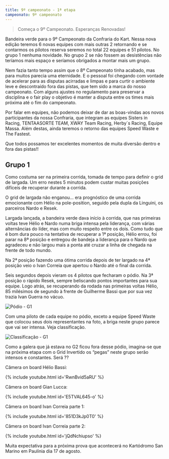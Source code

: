 ```yaml
---
title: 9º campeonato - 1ª etapa
campeonato: 9º campeonato
---
```


> Começa o 9º Campeonato. Esperanças Renovadas!

Bandeira verde para o 9º Campeonato da Confraria do Kart. Nessa nova edição teremos 6 novas equipes com mais outras 2 retornando e se contarmos os pilotos reserva seremos no total 22 equipes e 51 pilotos. No grupo 1 nenhuma novidade. No grupo 2 se não fossem as desistências não teríamos mais espaço e seríamos obrigados a montar mais um grupo.

Nem fazia tanto tempo assim que o 8º Campeonato tinha acabado, mas para muitos parecia uma eternidade. E o pessoal foi chegando com vontade de acelerar para as disputas acirradas e limpas e para curtir o ambiente leve e descontraído fora das pistas, que tem sido a marca do nosso campeonato. Com alguns ajustes no regulamento para preservar a disciplina e o fair play o objetivo é manter a disputa entre os times mais próxima até o fim do campeonato.

Por falar em equipes, não podemos deixar de dar as boas-vindas aos novos participantes da nossa Confraria, que integram as equipes Sisters in Racing, TENTAASORTE TEAM, XWAY Team Racing, Herby´s Racing, Equipe Massa. Além destas, ainda teremos o retorno das equipes Speed Waste e The Fastest.

Que todos possamos ter excelentes momentos de muita diversão dentro e fora das pistas!!

## Grupo 1

Como costuma ser na primeira corrida, tomada de tempo para definir o grid de largada. Um erro nestes 5 minutos podem custar muitas posições difíceis de recuperar durante a corrida.

O grid de largada não enganou… era prognóstico de uma corrida emocionante com Hélio na pole-position, seguido pela dupla da Linguini, os parceiros Nardo e Resek.

Largada lançada, a bandeira verde dava início à corrida, que nas primeiras voltas teve Hélio e Nardo numa briga intensa pela liderança, com várias alternâncias do líder, mas com muito respeito entre os dois. Como tudo que é bom dura pouco na tentativa de recuperar a 1ª posição, Hélio errou, foi parar na 8ª posição e entregou de bandeja a liderança para o Nardo que agradeceu e não largou mais a ponta até cruzar a linha de chegada na frente de todo mundo.

Na 2ª posição fazendo uma ótima corrida depois de ter largado na 4ª posição veio o Ivan Correia que apertou o Nardo até o final da corrida.

Seis segundos depois vieram os 4 pilotos que fecharam o pódio. Na 3ª posição o rápido Resek, sempre beliscando pontos importantes para sua equipe. Logo atrás, se recuperando da rodada nas primeiras voltas Hélio, 85 milésimos de segundo à frente de Guilherme Bassi que por sua vez trazia Ivan Guerra no vácuo.

![Pódio - G1](/uploads/Podio2014_sem2_prova01_Aldeia_da_Serra_G1.jpg)

Com uma piloto de cada equipe no pódio, exceto a equipe Speed Waste que colocou seus dois representantes na foto, a briga neste grupo parece que vai ser intensa.  Veja classificação.

![Classificação - G1](/uploads/Classific2014_sem2_prova01_Equipes_e_Pilotos_G2.jpg)

Como a galera que já estava no G2 ficou fora desse pódio, imagina-se que na próxima etapa com o Grid Invertido os “pegas” neste grupo serão intensos e constantes. Será ??

Câmera on board Hélio Bassi:

{% include youtube.html id='RwnBvid5aRU' %}

Câmera on board Gian Lucca:

{% include youtube.html id='E5TVAL645-o' %}

Câmera on board Ivan Correia parte 1:

{% include youtube.html id='851D3kJp0T0' %}

Câmera on board Ivan Correia parte 2:

{% include youtube.html id='jQdNchiupso' %}

Muita expectativa para a próxima prova que acontecerá no Kartódromo San Marino em Paulínia dia 17 de agosto.